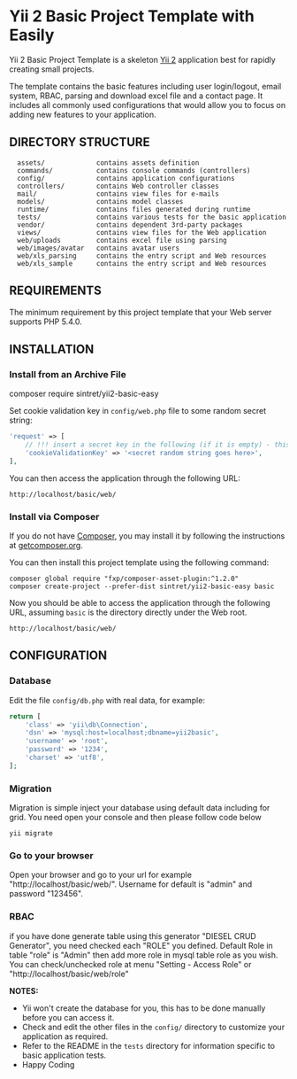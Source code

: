 Yii 2 Basic Project Template with Easily
============================

Yii 2 Basic Project Template is a skeleton [Yii 2](http://www.yiiframework.com/) application best for
rapidly creating small projects.

The template contains the basic features including user login/logout, email system, RBAC, parsing and download excel file and a contact page.
It includes all commonly used configurations that would allow you to focus on adding new
features to your application.


DIRECTORY STRUCTURE
-------------------

      assets/             contains assets definition
      commands/           contains console commands (controllers)
      config/             contains application configurations
      controllers/        contains Web controller classes
      mail/               contains view files for e-mails
      models/             contains model classes
      runtime/            contains files generated during runtime
      tests/              contains various tests for the basic application
      vendor/             contains dependent 3rd-party packages
      views/              contains view files for the Web application
      web/uploads         contains excel file using parsing
      web/images/avatar   contains avatar users
      web/xls_parsing     contains the entry script and Web resources
      web/xls_sample      contains the entry script and Web resources



REQUIREMENTS
------------

The minimum requirement by this project template that your Web server supports PHP 5.4.0.


INSTALLATION
------------

### Install from an Archive File

composer require sintret/yii2-basic-easy

Set cookie validation key in `config/web.php` file to some random secret string:

```php
'request' => [
    // !!! insert a secret key in the following (if it is empty) - this is required by cookie validation
    'cookieValidationKey' => '<secret random string goes here>',
],
```

You can then access the application through the following URL:

~~~
http://localhost/basic/web/
~~~


### Install via Composer

If you do not have [Composer](http://getcomposer.org/), you may install it by following the instructions
at [getcomposer.org](http://getcomposer.org/doc/00-intro.md#installation-nix).

You can then install this project template using the following command:

~~~
composer global require "fxp/composer-asset-plugin:^1.2.0"
composer create-project --prefer-dist sintret/yii2-basic-easy basic
~~~

Now you should be able to access the application through the following URL, assuming `basic` is the directory
directly under the Web root.

~~~
http://localhost/basic/web/
~~~


CONFIGURATION
-------------

### Database

Edit the file `config/db.php` with real data, for example:

```php
return [
    'class' => 'yii\db\Connection',
    'dsn' => 'mysql:host=localhost;dbname=yii2basic',
    'username' => 'root',
    'password' => '1234',
    'charset' => 'utf8',
];
```

### Migration

Migration is simple inject your database using default data including for grid. You need open your console and then please follow code below 

```shell
yii migrate
```

### Go to your browser

Open your browser and go to your url for example "http://localhost/basic/web/". Username for default is "admin" and password "123456".

### RBAC

if you have done generate table using this generator "DIESEL CRUD Generator", you need checked each "ROLE" you defined.
Default Role in table "role" is "Admin" then add more role in mysql table role as you wish.
You can check/unchecked role at menu "Setting - Access Role" or "http://localhost/basic/web/role"



**NOTES:**
- Yii won't create the database for you, this has to be done manually before you can access it.
- Check and edit the other files in the `config/` directory to customize your application as required.
- Refer to the README in the `tests` directory for information specific to basic application tests.
- Happy Coding
